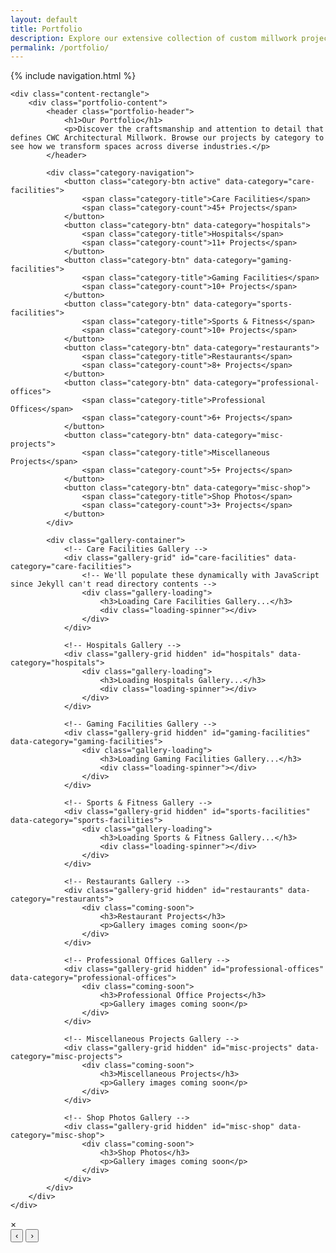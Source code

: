```yaml
---
layout: default
title: Portfolio
description: Explore our extensive collection of custom millwork projects across various industries
permalink: /portfolio/
---
```


<div class="portfolio-container">
    {% include navigation.html %}
    
    <div class="content-rectangle">
        <div class="portfolio-content">
            <header class="portfolio-header">
                <h1>Our Portfolio</h1>
                <p>Discover the craftsmanship and attention to detail that defines CWC Architectural Millwork. Browse our projects by category to see how we transform spaces across diverse industries.</p>
            </header>

            <div class="category-navigation">
                <button class="category-btn active" data-category="care-facilities">
                    <span class="category-title">Care Facilities</span>
                    <span class="category-count">45+ Projects</span>
                </button>
                <button class="category-btn" data-category="hospitals">
                    <span class="category-title">Hospitals</span>
                    <span class="category-count">11+ Projects</span>
                </button>
                <button class="category-btn" data-category="gaming-facilities">
                    <span class="category-title">Gaming Facilities</span>
                    <span class="category-count">10+ Projects</span>
                </button>
                <button class="category-btn" data-category="sports-facilities">
                    <span class="category-title">Sports & Fitness</span>
                    <span class="category-count">10+ Projects</span>
                </button>
                <button class="category-btn" data-category="restaurants">
                    <span class="category-title">Restaurants</span>
                    <span class="category-count">8+ Projects</span>
                </button>
                <button class="category-btn" data-category="professional-offices">
                    <span class="category-title">Professional Offices</span>
                    <span class="category-count">6+ Projects</span>
                </button>
                <button class="category-btn" data-category="misc-projects">
                    <span class="category-title">Miscellaneous Projects</span>
                    <span class="category-count">5+ Projects</span>
                </button>
                <button class="category-btn" data-category="misc-shop">
                    <span class="category-title">Shop Photos</span>
                    <span class="category-count">3+ Projects</span>
                </button>
            </div>

            <div class="gallery-container">
                <!-- Care Facilities Gallery -->
                <div class="gallery-grid" id="care-facilities" data-category="care-facilities">
                    <!-- We'll populate these dynamically with JavaScript since Jekyll can't read directory contents -->
                    <div class="gallery-loading">
                        <h3>Loading Care Facilities Gallery...</h3>
                        <div class="loading-spinner"></div>
                    </div>
                </div>

                <!-- Hospitals Gallery -->
                <div class="gallery-grid hidden" id="hospitals" data-category="hospitals">
                    <div class="gallery-loading">
                        <h3>Loading Hospitals Gallery...</h3>
                        <div class="loading-spinner"></div>
                    </div>
                </div>

                <!-- Gaming Facilities Gallery -->
                <div class="gallery-grid hidden" id="gaming-facilities" data-category="gaming-facilities">
                    <div class="gallery-loading">
                        <h3>Loading Gaming Facilities Gallery...</h3>
                        <div class="loading-spinner"></div>
                    </div>
                </div>

                <!-- Sports & Fitness Gallery -->
                <div class="gallery-grid hidden" id="sports-facilities" data-category="sports-facilities">
                    <div class="gallery-loading">
                        <h3>Loading Sports & Fitness Gallery...</h3>
                        <div class="loading-spinner"></div>
                    </div>
                </div>

                <!-- Restaurants Gallery -->
                <div class="gallery-grid hidden" id="restaurants" data-category="restaurants">
                    <div class="coming-soon">
                        <h3>Restaurant Projects</h3>
                        <p>Gallery images coming soon</p>
                    </div>
                </div>

                <!-- Professional Offices Gallery -->
                <div class="gallery-grid hidden" id="professional-offices" data-category="professional-offices">
                    <div class="coming-soon">
                        <h3>Professional Office Projects</h3>
                        <p>Gallery images coming soon</p>
                    </div>
                </div>

                <!-- Miscellaneous Projects Gallery -->
                <div class="gallery-grid hidden" id="misc-projects" data-category="misc-projects">
                    <div class="coming-soon">
                        <h3>Miscellaneous Projects</h3>
                        <p>Gallery images coming soon</p>
                    </div>
                </div>

                <!-- Shop Photos Gallery -->
                <div class="gallery-grid hidden" id="misc-shop" data-category="misc-shop">
                    <div class="coming-soon">
                        <h3>Shop Photos</h3>
                        <p>Gallery images coming soon</p>
                    </div>
                </div>
            </div>
        </div>
    </div>
</div>

<!-- Lightbox for full-size image viewing -->
<div id="lightbox" class="lightbox hidden">
    <div class="lightbox-content">
        <span class="lightbox-close" onclick="closeLightbox()">&times;</span>
        <img id="lightbox-image" src="" alt="">
        <div class="lightbox-caption" id="lightbox-caption"></div>
        <div class="lightbox-nav">
            <button class="lightbox-prev" onclick="prevImage()">&#8249;</button>
            <button class="lightbox-next" onclick="nextImage()">&#8250;</button>
        </div>
    </div>
</div> 